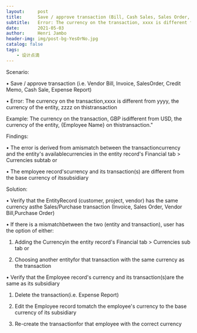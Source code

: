 ```yaml
---
layout:     post
title:      Save / approve transaction (Bill, Cash Sales, Sales Order, Expense Report) > 
subtitle:   Error: The currency on the transaction, xxxx is different from yyyy, the currency of the entity, zzzz on this transaction
date:       2021-05-03
author:     Henri Jambo
header-img: img/post-bg-YesOrNo.jpg
catalog: false
tags:
    - 设计点滴
---
```


Scenario:

•        Save / approve transaction (i.e. Vendor Bill, Invoice, SalesOrder, Credit Memo, Cash Sale, Expense Report)

•        Error: The currency on the transaction,xxxx is different from yyyy, the currency of the entity, zzzz on thistransaction

Example: The currency on the transaction, GBP isdifferent from USD, the currency of the entity, {Employee Name} on thistransaction."


Findings:

•        The error is derived from amismatch between the transactioncurrency and the entity's availablecurrencies in the entity record's Financial tab > Currencies subtab or

•        The employee record'scurrency and its transaction(s) are different from the base currency of itssubsidiary

 

Solution:

•        Verify that the EntityRecord (customer, project, vendor) has the same currency asthe Sales/Purchase transaction (Invoice, Sales Order, Vendor Bill,Purchase Order)

•        If there is a mismatchbetween the two (entity and transaction), user has the option of either:

1.   Adding the Currencyin the entity record's Financial tab > Currencies sub tab or

2.   Choosing another entityfor that transaction with the same currency as the transaction

 

•        Verify that the Employee record's currency and its transaction(s)are the same as its subsidiary

1.   Delete the transaction(i.e. Expense Report)

2.   Edit the Employee record tomatch the employee's currency to the base currency of its subsidiary

3.   Re-create the transactionfor that employee with the correct currency
